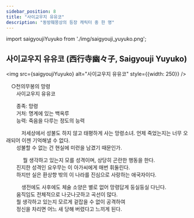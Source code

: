 ```yaml
---
sidebar_position: 8
title: "사이교우지 유유코"
description: "동방췌몽상의 등장 캐릭터 중 한 명"
---
```


import saigyoujiYuyuko from './img/saigyouji_yuyuko.png';

## 사이교우지 유유코 (西行寺幽々子, Saigyouji Yuyuko)

<img src={saigyoujiYuyuko} alt="사이교우지 유유코" style={{width: 250}} />

　○천의무봉의 망령  
　　사이교우지 유유코  

　　종족: 망령  
　　거처: 명계에 있는 백옥루  
　　능력: 죽음을 다루는 정도의 능력  

　　　저세상에서 성불도 하지 않고 태평하게 사는 망령소녀. 언제 죽었는지는 너무 오래되어 이젠 기억해낼 수 없다.  
　　성불할 수 없는 건 현실에 미련을 남겼기 때문인가.  

　　　 뭘 생각하고 있는지 모를 성격이며, 상당히 곤란한 행동을 한다.  
　　진지한 성격인 요우무는 이 아가씨에게 매번 휘둘린다.  
　　하지만 실은 환상향 밖의 이 나라를 진심으로 사랑하는 애국자이다.  

　　　생전에도 사후에도 체술 소양은 별로 없어 망령답게 둥실둥실 다닌다.  
　　움직임도 전체적으로 나긋나긋하고 곡선이 많다.  
　　뭘 생각하고 있는지 모르게 겉잡을 수 없이 공격하여  
　　정신을 차리면 어느 새 당해 버렸다고 느끼게 된다.
